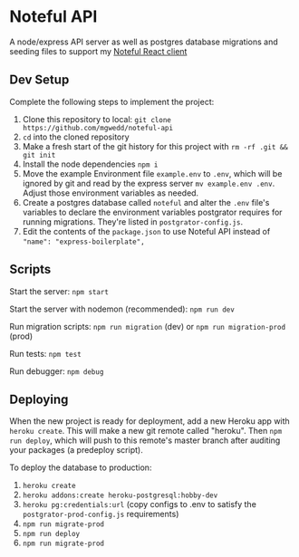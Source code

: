 # Noteful API
A node/express API server as well as postgres database migrations and seeding files to support my [Noteful React client](https://github.com/mgwedd/noteful) 

## Dev Setup

Complete the following steps to implement the project:

1. Clone this repository to local: `git clone https://github.com/mgwedd/noteful-api`
2. `cd` into the cloned repository
3. Make a fresh start of the git history for this project with `rm -rf .git && git init`
4. Install the node dependencies `npm i`
5. Move the example Environment file `example.env` to `.env`, which will be ignored by git and read by the express server `mv example.env .env`. Adjust those environment variables as needed.
6. Create a postgres database called `noteful` and alter the `.env` file's variables to declare the environment variables postgrator requires for running migrations. They're listed in `postgrator-config.js`. 
7. Edit the contents of the `package.json` to use Noteful API instead of `"name": "express-boilerplate",`

## Scripts

Start the server: `npm start`

Start the server with nodemon (recommended): `npm run dev`

Run migration scripts: `npm run migration` (dev) or `npm run migration-prod` (prod)

Run tests: `npm test`

Run debugger: `npm debug`

## Deploying

When the new project is ready for deployment, add a new Heroku app with `heroku create`. This will make a new git remote called "heroku". Then `npm run deploy`, which will push to this remote's master branch after auditing your packages (a predeploy script).

To deploy the database to production:
1. `heroku create`
2. `heroku addons:create heroku-postgresql:hobby-dev`
3. `heroku pg:credentials:url` (copy configs to .env to satisfy the `postgrator-prod-config.js` requirements)
4. `npm run migrate-prod`
5. `npm run deploy`
4. `npm run migrate-prod`
